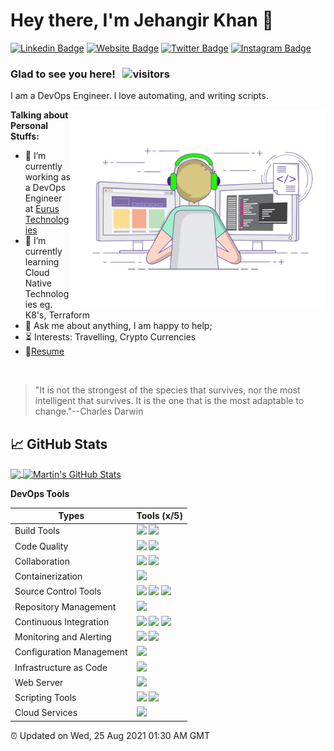 # Hey there, I'm Jehangir Khan 👋

[![Linkedin Badge](https://img.shields.io/badge/-LinkedIn-0e76a8?style=flat-square&logo=Linkedin&logoColor=white)](https://linkedin.com/in/ijehangirkhan)
[![Website Badge](https://img.shields.io/badge/Website-3b5998?style=flat-square&logo=google-chrome&logoColor=white)](https://jehangir.me)
[![Twitter Badge](https://img.shields.io/badge/-Twitter-00acee?style=flat-square&logo=Twitter&logoColor=white)](https://twitter.com/ijehangirkhan)
[![Instagram Badge](https://img.shields.io/badge/-Instagram-e4405f?style=flat-square&logo=Instagram&logoColor=white)](https://instagram.com/ijehangirkhan)

### Glad to see you here! &nbsp; ![visitors](https://visitor-badge.glitch.me/badge?page_id=ijehangirkhan.ijehangirkhan)

I am a DevOps Engineer. I love automating, and writing scripts.

<img align="right" alt="GIF" src="https://github.com/ijehangirkhan/ijehangirkhan/blob/main/coding.gif?raw=true" width="408" height="318" />

**Talking about Personal Stuffs:**

- 🏢 I’m currently working as a DevOps Engineer at [Eurus Technologies](https://www.eurustechnologies.com/)
- 🌱 I’m currently learning Cloud Native Technologies eg. K8's, Terraform
- 💬 Ask me about anything, I am happy to help;
- ⏳ Interests: Travelling, Crypto Currencies
- 📝[Resume](https://www.jehangir.me)

</br>

> "It is not the strongest of the species that survives, nor the most intelligent that survives. It is the one that is the most adaptable to change."--Charles Darwin

## &#x1f4c8; GitHub Stats

<a href="https://github.com/ijehangirkhan/ijehangirkhan">
  <img align="center" src="https://github-readme-stats.vercel.app/api/top-langs/?username=ijehangirkhan&hide=java,html,tex&title_color=ffffff&text_color=c9cacc&icon_color=2bbc8a&bg_color=1d1f21&langs_count=3" />
</a>
<a href="https://github.com/ijehangirkhan/ijehangirkhan">
  <img align="center" src="https://github-readme-stats.vercel.app/api?username=ijehangirkhan&show_icons=true&line_height=27&count_private=true&title_color=ffffff&text_color=c9cacc&icon_color=2bbc8a&bg_color=1d1f21" alt="Martin's GitHub Stats" />
</a>   

**DevOps Tools**

|Types                         |Tools (x/5)                                                                                                                                                                                                          |
|------------------------------|---------------------------------------------------------------------------------------------------------------------------------------------------------------------------------------------------------------------|
|Build Tools                   |![](https://img.shields.io/badge/Maven-3-9400D3?labelColor=7D898B) ![](https://img.shields.io/badge/npm-3-9400D3?labelColor=7D898B)                                                                                  |
|Code Quality                  |![](https://img.shields.io/badge/Sonarqube-4-orange?labelColor=7D898B) ![](https://img.shields.io/badge/Jacoco-1-blue?labelColor=7D898B)                                                                             |
|Collaboration                 |![](https://img.shields.io/badge/JIRA-3-9400D3?labelColor=7D898B) ![](https://img.shields.io/badge/Confluence-3-9400D3?labelColor=7D898B)                                                                            |
|Containerization              |![](https://img.shields.io/badge/Docker-3-9400D3?labelColor=7D898B)                                                                                                                                                  |
|Source Control Tools          |![](https://img.shields.io/badge/GIT-3-9400D3?labelColor=7D898B) ![](https://img.shields.io/badge/Gitlab-3-9400D3?labelColor=7D898B) ![](https://img.shields.io/badge/Github-3-9400D3?labelColor=7D898B)             |
|Repository Management         |![](https://img.shields.io/badge/Nexus-3-9400D3?labelColor=7D898B)                                                                                                                                                   |
|Continuous Integration        |![](https://img.shields.io/badge/Jenkins-3-9400D3?labelColor=7D898B) ![](https://img.shields.io/badge/Gitlab%20CI-2-green?labelColor=7D898B) ![](https://img.shields.io/badge/Github%20CI-1-blue?labelColor=7D898B)  |
|Monitoring and Alerting       |![](https://img.shields.io/badge/ELK-4-orange?labelColor=7D898B) ![](https://img.shields.io/badge/Grafana-3-9400D3?labelColor=7D898B)             |
|Configuration Management      |![](https://img.shields.io/badge/Ansible-3-9400D3?labelColor=7D898B)                                                                                                                                                 |
|Infrastructure as Code        |![](https://img.shields.io/badge/Terraform-3-9400D3?labelColor=7D898B)                                                                                                                                               |
|Web Server                    |![](https://img.shields.io/badge/Nginx-2-green?labelColor=7D898B)                                                                                                                                                    |
|Scripting Tools               |![](https://img.shields.io/badge/Bash-3-9400D3?labelColor=7D898B) ![](https://img.shields.io/badge/Python-3-9400D3?labelColor=7D898B)                                                                                  |
|Cloud Services                |![](https://img.shields.io/badge/AWS-3-9400D3?labelColor=7D898B)                                                                                                                                                      |

⏰ Updated on Wed, 25 Aug 2021 01:30 AM GMT
